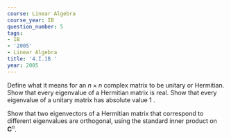 ```yaml
---
course: Linear Algebra
course_year: IB
question_number: 5
tags:
- IB
- '2005'
- Linear Algebra
title: '4.I.1B '
year: 2005
---
```



Define what it means for an $n \times n$ complex matrix to be unitary or Hermitian. Show that every eigenvalue of a Hermitian matrix is real. Show that every eigenvalue of a unitary matrix has absolute value 1 .

Show that two eigenvectors of a Hermitian matrix that correspond to different eigenvalues are orthogonal, using the standard inner product on $\mathbf{C}^{n}$.